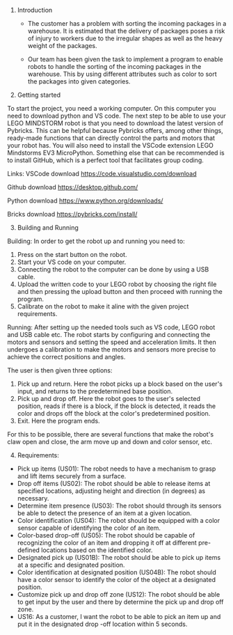 1. Introduction
   - The customer has a problem with sorting the incoming packages in a warehouse. It is estimated that the delivery of packages poses a risk of injury to workers due to the irregular shapes as well as the
heavy weight of the packages.

   - Our team has been given the task to implement a program to enable robots to handle the sorting of the incoming packages in the warehouse. This by using different attributes such as color to sort the packages
into given categories. 



2. Getting started

To start the project, you need a working computer. On this computer you need to download python and VS code. The next step to be able to use your LEGO MINDSTORM robot is that you need to download the latest version
of Pybricks. This can be helpful because Pybricks offers, among other things, ready-made functions that can directly control the parts and motors that your robot has. You will also need to install the VSCode extension
LEGO Mindstorms EV3 MicroPython. Something else that can be recommended is to install GitHub, which is a perfect tool that facilitates group coding.


Links: 
VSCode download https://code.visualstudio.com/download 

Github download https://desktop.github.com/ 

Python download https://www.python.org/downloads/ 

Bricks download https://pybricks.com/install/ 


3. Building and Running

Building: 
In order to get the robot up and running you need to: 
1) Press on the start button on the robot. 
2) Start your VS code on your computer. 
3) Connecting the robot to the computer can be done by using a USB cable.
4) Upload the written code to your LEGO robot by choosing the right file and then pressing the upload button and then proceed with running the program. 
5) Calibrate on the robot to make it aline with the given project requirements.


Running: 
After setting up the needed tools such as VS code, LEGO robot and USB cable etc.
The robot starts by configuring and connecting the motors and sensors and setting the speed and acceleration limits. It then undergoes a calibration to make the motors and sensors more precise 
to achieve the correct positions and angles.

The user is then given three options:
1) Pick up and return.
   Here the robot picks up a block based on the user's input, and returns to the predetermined base position.
2) Pick up and drop off.
  Here the robot goes to the user's selected position, reads if there is a block, if the block is detected, it reads the color and drops off the block at the color's predetermined position.
3) Exit.
  Here the program ends.

For this to be possible, there are several functions that make the robot's claw open and close, the arm move up and down and color sensor, etc.



4. Requirements: 

- Pick up items (US01): The robot needs to have a mechanism to grasp and lift items securely from a surface.
- Drop off items (US02): The robot should be able to release items at specified locations, adjusting height and direction (in degrees) as necessary.
- Determine item presence (US03): The robot should through its sensors be able to detect the presence of an item at a given location.
- Color identification (US04): The robot should be equipped with a color sensor capable of identifying the color of an item.
- Color-based drop-off (US05): The robot should be capable of recognizing the color of an item and dropping it off at different pre-defined locations based on the identified color.
- Designated pick up (US01B): The robot should be able to pick up items at a specific and designated position.
- Color identification at designated position (US04B): The robot should have a color sensor to identify the color of the object at a designated position. 
- Customize pick up and drop off zone (US12): The robot should be able to get input by the user and there by determine the pick up and drop off zone. 
- US16: As a customer, I want the robot to be able to pick an item up and put it in the designated drop -off location within 5 seconds.





